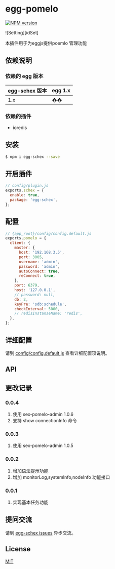 # egg-pomelo

[![NPM version][npm-image]][npm-url]


[npm-image]: https://img.shields.io/npm/v/egg-schex.svg?style=flat-square
[npm-url]: https://npmjs.org/package/egg-schex
[sdb-schedule]: https://github.com/shudingbo/sdb-schedule#API
[sample]: https://github.com/shudingbo/egg-schex-sample.git


![Setting][idSet]

本插件用于为eggjs提供poemlo 管理功能


## 依赖说明
### 依赖的 egg 版本

egg-schex 版本 | egg 1.x
--- | ---
1.x | ��

### 依赖的插件

- ioredis

## 安装

```bash
$ npm i egg-schex --save
```

## 开启插件

```js
// config/plugin.js
exports.schex = {
  enable: true,
  package: 'egg-schex',
};
```
## 配置

```js
// {app_root}/config/config.default.js
exports.pomelo = {
  client: {
    master: {
      host: '192.168.3.5',
      port: 3005,
      username: 'admin',
      password: 'admin',
      autoConnect: true,
      reConnect: true,
    },
    port: 6379,
    host: '127.0.0.1',
    // password: null,
    db: 2,
    keyPre: 'sdb:schedule',
    checkInterval: 5000,
    // redisInstanseName: 'redis',
  },
};

```

## 详细配置

请到 [config/config.default.js](config/config.default.js) 查看详细配置项说明。


## API


## 更改记录
### 0.0.4
 1. 使用 sex-pomelo-admin 1.0.6
 2. 支持 show connectionInfo 命令
### 0.0.3
 1. 使用 sex-pomelo-admin 1.0.5


### 0.0.2
 1. 增加语法提示功能
 2. 增加 monitorLog,systemInfo,nodeInfo 功能接口

### 0.0.1
 1. 实现基本任务功能

## 提问交流

请到 [egg-schex issues](https://github.com/shudingbo/egg-pomelo/issues) 异步交流。

## License

[MIT](LICENSE)
